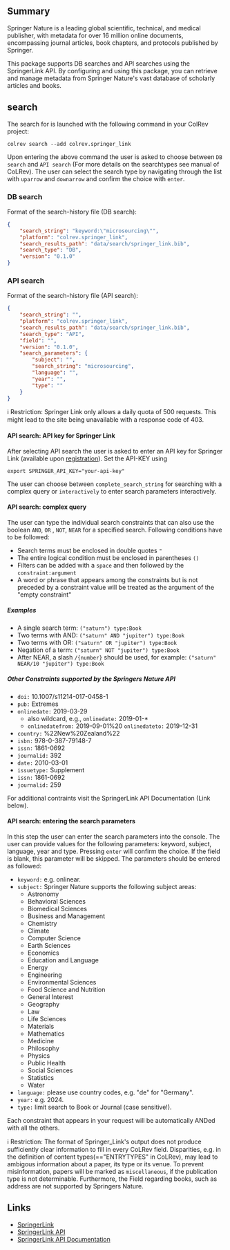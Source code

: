 ## Summary

Springer Nature is a leading global scientific, technical, and medical publisher, with metadata for over 16 million online documents, encompassing journal articles, book chapters, and protocols published by Springer.

This package supports DB searches and API searches using the SpringerLink API.
By configuring and using this package, you can retrieve and manage metadata from Springer Nature's vast database of scholarly articles and books.

## search

The search for is launched with the following command in your ColRev project:

```
colrev search --add colrev.springer_link
```

Upon entering the above command the user is asked to choose between  `DB search` and `API search` (For more details on the searchtypes see manual of CoLRev).
The user can select the search type by navigating through the list with `uparrow` and `downarrow` and confirm the choice with `enter`.

### DB search

Format of the search-history file (DB search):

```json
{
    "search_string": "keyword:\"microsourcing\"",
    "platform": "colrev.springer_link",
    "search_results_path": "data/search/springer_link.bib",
    "search_type": "DB",
    "version": "0.1.0"
}
```

### API search

Format of the search-history file (API search):

```json
{
    "search_string": "",
    "platform": "colrev.springer_link",
    "search_results_path": "data/search/springer_link.bib",
    "search_type": "API",
    "field": "",
    "version": "0.1.0",
    "search_parameters": {
        "subject": "",
        "search_string": "microsourcing",
        "language": "",
        "year": "",
        "type": ""
    }
}
```

ℹ️ Restriction: Springer Link only allows a daily quota of 500 requests. This might lead to the site being unavailable with a response code of 403.

#### API search: API key for Springer Link

After selecting API search the user is asked to enter an API key for Springer Link (available upon [registration](https://dev.springernature.com/)).
Set the API-KEY using

```
export SPRINGER_API_KEY="your-api-key"
```

The user can choose between `complete_search_string` for searching with a complex query or `interactively` to enter search parameters interactively.

#### API search: complex query

The user can type the individual search constraints that can also use the boolean  `AND`, `OR` , `NOT`, `NEAR` for a specified search. Following conditions have to be followed:
- Search terms must be enclosed in double quotes `"`
- The entire logical condition must be enclosed in parentheses `()`
- Filters can be added with a `space` and then followed by the `constraint:argument`
- A word or phrase that appears among the constraints but is not preceded by a constraint value will be treated as the argument of the "empty constraint"

##### Examples

- A single search term: `("saturn") type:Book`
- Two terms with AND: `("saturn" AND "jupiter") type:Book`
- Two terms with OR: `("saturn" OR "jupiter") type:Book`
- Negation of a term: `("saturn" NOT "jupiter") type:Book`
- After NEAR, a slash `/{number}` should be used, for example: `("saturn" NEAR/10 "jupiter") type:Book`

##### Other Constraints supported by the Springers Nature API

- `doi:` 10.1007/s11214-017-0458-1
- `pub:` Extremes
- `onlinedate:` 2019-03-29
    - also wildcard, e.g., `onlinedate:` 2019-01-*
    - `onlinedatefrom:` 2019-09-01%20 `onlinedateto:` 2019-12-31
- `country:` %22New%20Zealand%22
- `isbn:` 978-0-387-79148-7
- `issn:` 1861-0692
- `journalid:` 392
- `date:` 2010-03-01
- `issuetype:` Supplement
- `issn:` 1861-0692
- `journalid:` 259

For additional contraints visit the SpringerLink API Documentation (Link below).

#### API search: entering the search parameters

In this step the user can enter the search parameters into the console.
The user can provide values for the following parameters: keyword, subject, language, year and type. Pressing `enter` will confirm the choice. If the field is blank, this parameter will be skipped. The parameters should be entered as followed:

- `keyword:` e.g. onlinear.
- `subject:`  Springer Nature supports the following subject areas:
    - Astronomy
    - Behavioral Sciences
    - Biomedical Sciences
    - Business and Management
    - Chemistry
    - Climate
    - Computer Science
    - Earth Sciences
    - Economics
    - Education and Language
    - Energy
    - Engineering
    - Environmental Sciences
    - Food Science and Nutrition
    - General Interest
    - Geography
    - Law
    - Life Sciences
    - Materials
    - Mathematics
    - Medicine
    - Philosophy
    - Physics
    - Public Health
    - Social Sciences
    - Statistics
    - Water
- `language:` please use country codes, e.g. "de" for "Germany".
- `year:` e.g. 2024.
- `type:` limit search to Book or Journal (case sensitive!).

Each constraint that appears in your request will be automatically ANDed with all the others.

ℹ️ Restriction: The format of Springer_Link's output does not produce sufficiently clear information to fill in every CoLRev field. Disparities, e.g. in the definition of content types(=="ENTRYTYPES" in CoLRev), may lead to ambigous information about a paper, its type or its venue. To prevent misinformation, papers will be marked as `miscellaneous`, if the publication type is not determinable. Furthermore, the Field regarding books, such as address are not supported by Springers Nature.

## Links

- [SpringerLink](https://link.springer.com/)
- [SpringerLink API](https://dev.springernature.com/)
- [SpringerLink API Documentation](https://docs-dev.springernature.com/docs/)
